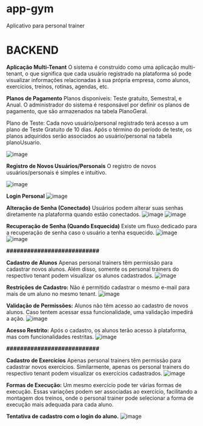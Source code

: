 # app-gym
Aplicativo para personal trainer



# BACKEND

**Aplicação Multi-Tenant**
O sistema é construído como uma aplicação multi-tenant, o que significa que cada usuário registrado na plataforma só pode visualizar informações relacionadas à sua própria empresa, como alunos, exercícios, treinos, rotinas, agendas, etc.

**Planos de Pagamento**
Planos disponíveis: Teste gratuito, Semestral, e Anual. O administrador do sistema é responsável por definir os planos de pagamento, que são armazenados na tabela PlanoGeral.

Plano de Teste: Cada novo usuário/personal registrado terá acesso a um plano de Teste Gratuito de 10 dias. Após o término do período de teste, os planos adquiridos serão associados ao usuário/personal na tabela planoUsuario.

  ![image](https://github.com/user-attachments/assets/9a6e5a9e-f4fe-4f2d-adc9-fe14015d6bec)

**Registro de Novos Usuários/Personais**
O registro de novos usuários/personais é simples e intuitivo.

   ![image](https://github.com/user-attachments/assets/d7bc3044-ffa9-4314-a409-1bb8bc0af350)

**Login Personal**
    ![image](https://github.com/user-attachments/assets/779bb256-a504-4e44-af99-174f07184fa4)
   
**Alteração de Senha (Conectado)**
Usuários podem alterar suas senhas diretamente na plataforma quando estão conectados.
  ![image](https://github.com/user-attachments/assets/0be6e491-6f84-4ab7-87ee-09d55dbb2a01)
  ![image](https://github.com/user-attachments/assets/1a0fac8d-1ee9-4461-926c-d9c29645af53)

**Recuperação de Senha (Quando Esquecida)**
Existe um fluxo dedicado para a recuperação de senha caso o usuário a tenha esquecido.
 ![image](https://github.com/user-attachments/assets/1636f363-cd27-4163-8533-64567865fa3f)
 ![image](https://github.com/user-attachments/assets/b396a89f-5d29-47a9-8972-92c3ac98abf2)

**###########################**

**Cadastro de Alunos**
Apenas personal trainers têm permissão para cadastrar novos alunos. Além disso, somente os personal trainers do respectivo tenant podem visualizar os alunos cadastrados.
   ![image](https://github.com/user-attachments/assets/db54d545-5245-476e-82af-3315bce90a08)
   
**Restrições de Cadastro:**
Não é permitido cadastrar o mesmo e-mail para mais de um aluno no mesmo tenant.
  ![image](https://github.com/user-attachments/assets/9be99211-285b-4e17-836e-29297dcc4826)

**Validação de Permissões:**
Alunos não têm acesso ao cadastro de novos alunos. Caso tentem acessar essa funcionalidade, uma validação impedirá a ação.
   ![image](https://github.com/user-attachments/assets/0752041c-6f91-4f1a-ae22-da07e166b2ff)

**Acesso Restrito:**
Após o cadastro, os alunos terão acesso à plataforma, mas com funcionalidades restritas.
   ![image](https://github.com/user-attachments/assets/d46652de-2123-4a66-a339-2d9fc56b7764)

**###########################**

**Cadastro de Exercícios**
Apenas personal trainers têm permissão para cadastrar novos exercícios. Similarmente, apenas os personal trainers do respectivo tenant podem visualizar os exercícios cadastrados.
    ![image](https://github.com/user-attachments/assets/a05c6c14-c9ed-4442-9159-8fa375615279)

**Formas de Execução:**
Um mesmo exercício pode ter várias formas de execução. Essas variações podem ser associadas ao exercício, facilitando a montagem dos treinos, onde o personal trainer pode selecionar a forma de execução mais adequada para cada aluno.

**Tentativa de cadastro com o login do aluno.**
    ![image](https://github.com/user-attachments/assets/81cf6f94-fdbd-4fa7-817d-91e3b2f6f33a)








  

